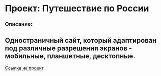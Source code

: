 # Проект: Путешествие по России

### Описание:
Одностраничный сайт, который адаптирован под различные разрешения экранов - мобильные, планшетные, десктопные.
------
[Ссылка на проект](https://skytmt.github.io/russian-travel/)
